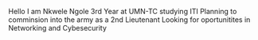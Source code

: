 Hello I am Nkwele Ngole
3rd Year at UMN-TC studying ITI
Planning to comminsion into the army as a 2nd Lieutenant
Looking for oportunitites in Networking and Cybesecurity
